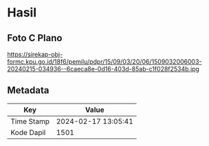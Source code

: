 # Hasil

## Foto C Plano

https://sirekap-obj-formc.kpu.go.id/18f6/pemilu/pdpr/15/09/03/20/06/1509032006003-20240215-034936--6caeca8e-0d16-403d-85ab-c1f028f2534b.jpg


## Metadata

| Key        | Value               |
| ---------- | ------------------- |
| Time Stamp | 2024-02-17 13:05:41 |
| Kode Dapil | 1501                |



